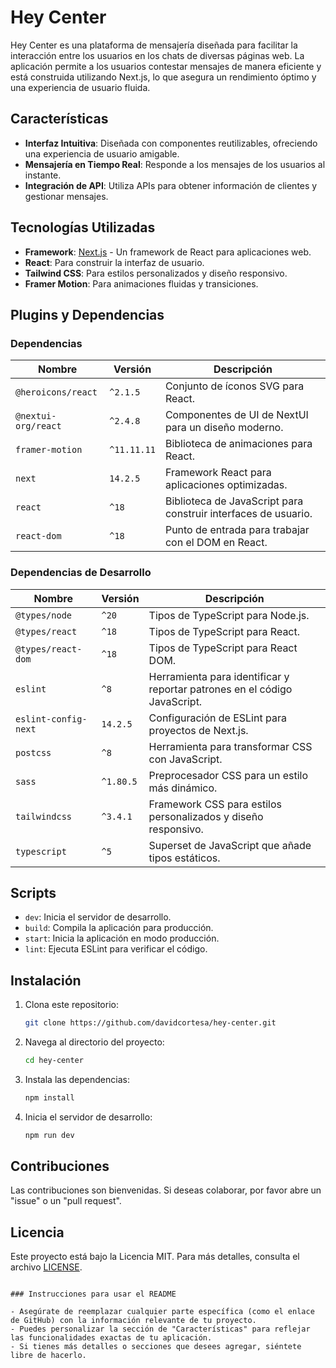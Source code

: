 # Hey Center

Hey Center es una plataforma de mensajería diseñada para facilitar la interacción entre los usuarios en los chats de diversas páginas web. La aplicación permite a los usuarios contestar mensajes de manera eficiente y está construida utilizando Next.js, lo que asegura un rendimiento óptimo y una experiencia de usuario fluida.

## Características

- **Interfaz Intuitiva**: Diseñada con componentes reutilizables, ofreciendo una experiencia de usuario amigable.
- **Mensajería en Tiempo Real**: Responde a los mensajes de los usuarios al instante.
- **Integración de API**: Utiliza APIs para obtener información de clientes y gestionar mensajes.

## Tecnologías Utilizadas

- **Framework**: [Next.js](https://nextjs.org/) - Un framework de React para aplicaciones web.
- **React**: Para construir la interfaz de usuario.
- **Tailwind CSS**: Para estilos personalizados y diseño responsivo.
- **Framer Motion**: Para animaciones fluidas y transiciones.

## Plugins y Dependencias

### Dependencias

| Nombre                     | Versión     | Descripción                                                  |
|---------------------------|-------------|--------------------------------------------------------------|
| `@heroicons/react`        | `^2.1.5`    | Conjunto de íconos SVG para React.                          |
| `@nextui-org/react`       | `^2.4.8`    | Componentes de UI de NextUI para un diseño moderno.        |
| `framer-motion`           | `^11.11.11` | Biblioteca de animaciones para React.                        |
| `next`                    | `14.2.5`    | Framework React para aplicaciones optimizadas.              |
| `react`                   | `^18`       | Biblioteca de JavaScript para construir interfaces de usuario.|
| `react-dom`               | `^18`       | Punto de entrada para trabajar con el DOM en React.        |

### Dependencias de Desarrollo

| Nombre                        | Versión     | Descripción                                                    |
|------------------------------|-------------|--------------------------------------------------------------|
| `@types/node`                | `^20`       | Tipos de TypeScript para Node.js.                           |
| `@types/react`               | `^18`       | Tipos de TypeScript para React.                             |
| `@types/react-dom`           | `^18`       | Tipos de TypeScript para React DOM.                         |
| `eslint`                     | `^8`        | Herramienta para identificar y reportar patrones en el código JavaScript. |
| `eslint-config-next`         | `14.2.5`    | Configuración de ESLint para proyectos de Next.js.         |
| `postcss`                    | `^8`        | Herramienta para transformar CSS con JavaScript.            |
| `sass`                       | `^1.80.5`   | Preprocesador CSS para un estilo más dinámico.              |
| `tailwindcss`                | `^3.4.1`    | Framework CSS para estilos personalizados y diseño responsivo. |
| `typescript`                 | `^5`        | Superset de JavaScript que añade tipos estáticos.           |

## Scripts

- `dev`: Inicia el servidor de desarrollo.
- `build`: Compila la aplicación para producción.
- `start`: Inicia la aplicación en modo producción.
- `lint`: Ejecuta ESLint para verificar el código.

## Instalación

1. Clona este repositorio:
   ```bash
   git clone https://github.com/davidcortesa/hey-center.git
   ```
2. Navega al directorio del proyecto:
   ```bash
   cd hey-center
   ```
3. Instala las dependencias:
   ```bash
   npm install
   ```
4. Inicia el servidor de desarrollo:
   ```bash
   npm run dev
   ```

## Contribuciones

Las contribuciones son bienvenidas. Si deseas colaborar, por favor abre un "issue" o un "pull request".

## Licencia

Este proyecto está bajo la Licencia MIT. Para más detalles, consulta el archivo [LICENSE](LICENSE).
```

### Instrucciones para usar el README

- Asegúrate de reemplazar cualquier parte específica (como el enlace de GitHub) con la información relevante de tu proyecto.
- Puedes personalizar la sección de "Características" para reflejar las funcionalidades exactas de tu aplicación.
- Si tienes más detalles o secciones que desees agregar, siéntete libre de hacerlo.
